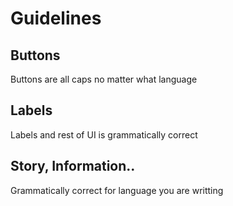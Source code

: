 # Guidelines

## Buttons
Buttons are all caps no matter what language

## Labels
Labels and rest of UI is grammatically correct

## Story, Information..
Grammatically correct for language you are writting